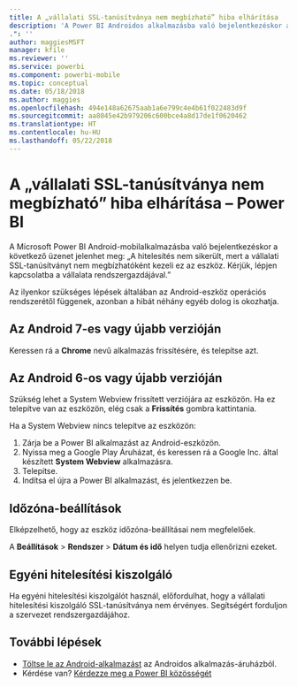 ```yaml
---
title: A „vállalati SSL-tanúsítványa nem megbízható” hiba elhárítása
description: 'A Power BI Androidos alkalmazásba való bejelentkezéskor a következő üzenet jelenhet meg: „A hitelesítés nem sikerült, mert a vállalati SSL-tanúsítványt nem megbízhatóként kezeli ez az eszköz”'
.": ''
author: maggiesMSFT
manager: kfile
ms.reviewer: ''
ms.service: powerbi
ms.component: powerbi-mobile
ms.topic: conceptual
ms.date: 05/18/2018
ms.author: maggies
ms.openlocfilehash: 494e148a62675aab1a6e799c4e4b61f022483d9f
ms.sourcegitcommit: aa8045e42b979206c600bce4a8d17de1f0620462
ms.translationtype: HT
ms.contentlocale: hu-HU
ms.lasthandoff: 05/22/2018
---
```

# <a name="fixing-corporate-ssl-certificate-is-untrusted---power-bi"></a>A „vállalati SSL-tanúsítványa nem megbízható” hiba elhárítása – Power BI
A Microsoft Power BI Android-mobilalkalmazásba való bejelentkezéskor a következő üzenet jelenhet meg: „A hitelesítés nem sikerült, mert a vállalati SSL-tanúsítványt nem megbízhatóként kezeli ez az eszköz. Kérjük, lépjen kapcsolatba a vállalata rendszergazdájával.” 

Az ilyenkor szükséges lépések általában az Android-eszköz operációs rendszerétől függenek, azonban a hibát néhány egyéb dolog is okozhatja.

## <a name="on-android-7-or-later"></a>Az Android 7-es vagy újabb verzióján
Keressen rá a **Chrome** nevű alkalmazás frissítésére, és telepítse azt.

## <a name="on-android-6-and-earlier"></a>Az Android 6-os vagy újabb verzióján
Szükség lehet a System Webview frissített verziójára az eszközön. Ha ez telepítve van az eszközön, elég csak a **Frissítés** gombra kattintania.

Ha a System Webview nincs telepítve az eszközön:

1. Zárja be a Power BI alkalmazást az Android-eszközön.
2. Nyissa meg a Google Play Áruházat, és keressen rá a Google Inc. által készített **System Webview** alkalmazásra.
3. Telepítse.
4. Indítsa el újra a Power BI alkalmazást, és jelentkezzen be.

## <a name="time-zone-settings"></a>Időzóna-beállítások
Elképzelhető, hogy az eszköz időzóna-beállításai nem megfelelőek. 

A **Beállítások** > **Rendszer** > **Dátum és idő** helyen tudja ellenőrizni ezeket.

## <a name="custom-authentication-server"></a>Egyéni hitelesítési kiszolgáló
Ha egyéni hitelesítési kiszolgálót használ, előfordulhat, hogy a vállalati hitelesítési kiszolgáló SSL-tanúsítványa nem érvényes. Segítségért forduljon a szervezet rendszergazdájához.

## <a name="next-steps"></a>További lépések
* [Töltse le az Android-alkalmazást](http://go.microsoft.com/fwlink/?LinkID=544867) az Androidos alkalmazás-áruházból.
* Kérdése van? [Kérdezze meg a Power BI közösségét](http://community.powerbi.com/)

